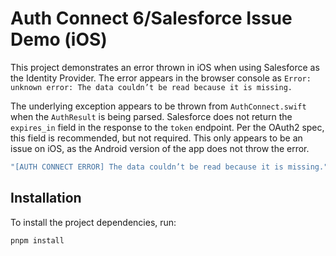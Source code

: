 # Auth Connect 6/Salesforce Issue Demo (iOS)

This project demonstrates an error thrown in iOS when using Salesforce as the Identity Provider. The error appears in the browser console as `Error: unknown error: The data couldn’t be read because it is missing.`

The underlying exception appears to be thrown from `AuthConnect.swift` when the `AuthResult` is being parsed. Salesforce does not return the `expires_in` field in the response to the `token` endpoint. Per the OAuth2 spec, this field is recommended, but not required. This only appears to be an issue on iOS, as the Android version of the app does not throw the error.

```sh
"[AUTH CONNECT ERROR] The data couldn’t be read because it is missing." Swift.DecodingError.keyNotFound(CodingKeys(stringValue: "expiresIn", intValue: nil), Swift.DecodingError.Context(codingPath: [], debugDescription: "No value associated with key CodingKeys(stringValue: \"expiresIn\", intValue: nil) (\"expiresIn\").", underlyingError: nil))
```

## Installation

To install the project dependencies, run:

```sh
pnpm install
```
